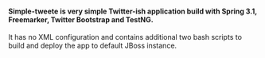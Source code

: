 #### Simple-tweete is very simple Twitter-ish application build with Spring 3.1, Freemarker, Twitter Bootstrap and TestNG.

It has no XML configuration and contains additional two bash scripts to build and deploy the app to default JBoss instance.